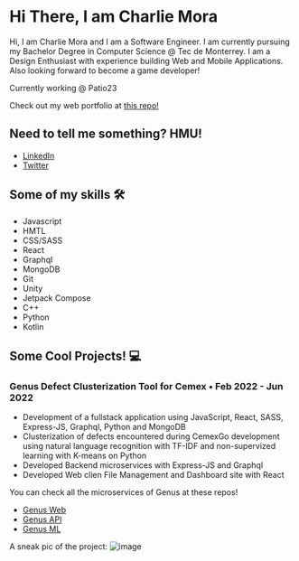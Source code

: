 # Hi There, I am Charlie Mora

Hi, I am Charlie Mora and I am a Software Engineer. I am currently pursuing my Bachelor Degree in Computer Science @ Tec de Monterrey. I am a Design Enthusiast with experience building Web and Mobile Applications. Also looking forward to become a game developer!

Currently working @ Patio23

Check out my web portfolio at [this repo!](https://github.com/CGM-Charlie/cgm-web-portfolio)

## Need to tell me something? HMU!

- [LinkedIn](https://www.linkedin.com/in/carlos-mora-madrigal-a61917210/)
- [Twitter](https://twitter.com/LordCGM)

## Some of my skills :hammer_and_wrench:

- Javascript
- HMTL
- CSS/SASS
- React
- Graphql
- MongoDB
- Git
- Unity
- Jetpack Compose
- C++
- Python
- Kotlin

## Some Cool Projects! :computer:
### Genus Defect Clusterization Tool for Cemex • Feb 2022 - Jun 2022

- Development of a fullstack application using JavaScript, React, SASS, Express-JS, Graphql, Python and MongoDB
- Clusterization of defects encountered during CemexGo development using natural language recognition with TF-IDF and non-supervized learning with K-means on Python
- Developed Backend microservices with Express-JS and Graphql
- Developed Web clien File Management and Dashboard site with React

You can check all the microservices of Genus at these repos!
- [Genus Web](https://github.com/cgmKun/GenusWeb)
- [Genus API](https://github.com/cgmKun/GenusApi)
- [Genus ML](https://github.com/cgmKun/GenusML)

A sneak pic of the project:
![image](https://user-images.githubusercontent.com/58601922/175139487-862feea3-44ed-4ac0-94f3-4d9143c10be8.png)
